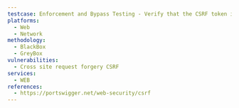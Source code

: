 ```yaml
---
testcase: Enforcement and Bypass Testing - Verify that the CSRF token is consistently validated server-side for all HTTP methods (including non-POST, such as GET, DELETE, etc.)—not just POST requests. Web (HTTP/HTTPS) service
platforms: 
  - Web
  - Network
methodology: 
  - BlackBox
  - GreyBox
vulnerabilities:
  - Cross site request forgery CSRF
services:
  - WEB
references:
  - https://portswigger.net/web-security/csrf
---
```

